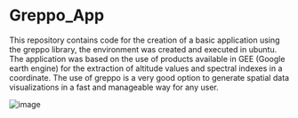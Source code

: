 # Greppo_App
This repository contains code for the creation of a basic application using the greppo library, the environment was created and executed in ubuntu. The application was based on the use of products available in GEE (Google earth engine) for the extraction of altitude values and spectral indexes in a coordinate. The use of greppo is a very good option to generate spatial data visualizations in a fast and manageable way for any user. 

![image](https://user-images.githubusercontent.com/67425065/183791778-1200b479-00e0-41a3-8f4a-343dc94a6df0.png)
